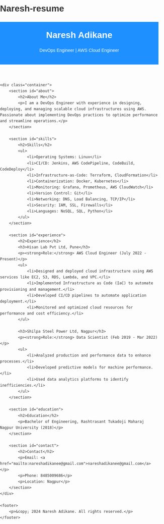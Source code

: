 # Naresh-resume
<!DOCTYPE html>
<html lang="en">
<head>
    <meta charset="UTF-8">
    <meta name="viewport" content="width=device-width, initial-scale=1.0">
    <title>Naresh Adikane | DevOps Engineer Portfolio</title>
    <style>
        body {
            font-family: Arial, sans-serif;
            margin: 0;
            padding: 0;
            color: #333;
            line-height: 1.6;
        }
        header {
            background: #1e90ff;
            color: white;
            padding: 20px;
            text-align: center;
        }
        header h1 {
            margin: 0;
        }
        .container {
            width: 80%;
            margin: auto;
            overflow: hidden;
        }
        section {
            margin: 20px 0;
        }
        section h2 {
            color: #1e90ff;
        }
        ul {
            list-style: none;
            padding: 0;
        }
        ul li {
            margin: 10px 0;
        }
        footer {
            background: #333;
            color: white;
            text-align: center;
            padding: 10px 0;
            margin-top: 20px;
        }
    </style>
</head>
<body>
    <header>
        <h1>Naresh Adikane</h1>
        <p>DevOps Engineer | AWS Cloud Engineer</p>
    </header>

    <div class="container">
        <section id="about">
            <h2>About Me</h2>
            <p>I am a DevOps Engineer with experience in designing, deploying, and managing scalable cloud infrastructures using AWS. Passionate about implementing DevOps practices to optimize performance and streamline operations.</p>
        </section>

        <section id="skills">
            <h2>Skills</h2>
            <ul>
                <li>Operating Systems: Linux</li>
                <li>CI/CD: Jenkins, AWS CodePipeline, CodeBuild, CodeDeploy</li>
                <li>Infrastructure-as-Code: Terraform, CloudFormation</li>
                <li>Containerization: Docker, Kubernetes</li>
                <li>Monitoring: Grafana, Prometheus, AWS CloudWatch</li>
                <li>Version Control: Git</li>
                <li>Networking: DNS, Load Balancing, TCP/IP</li>
                <li>Security: IAM, SSL, Firewalls</li>
                <li>Languages: NoSQL, SQL, Python</li>
            </ul>
        </section>

        <section id="experience">
            <h2>Experience</h2>
            <h3>Hisan Lab Pvt Ltd, Pune</h3>
            <p><strong>Role:</strong> AWS Cloud Engineer (July 2022 - Present)</p>
            <ul>
                <li>Designed and deployed cloud infrastructure using AWS services like EC2, S3, RDS, Lambda, and VPC.</li>
                <li>Implemented Infrastructure as Code (IaC) to automate provisioning and management.</li>
                <li>Developed CI/CD pipelines to automate application deployment.</li>
                <li>Monitored and optimized cloud resources for performance and cost efficiency.</li>
            </ul>

            <h3>Shilpa Steel Power Ltd, Nagpur</h3>
            <p><strong>Role:</strong> Data Scientist (Feb 2019 - Mar 2022)</p>
            <ul>
                <li>Analyzed production and performance data to enhance processes.</li>
                <li>Developed predictive models for machine performance.</li>
                <li>Used data analytics platforms to identify inefficiencies.</li>
            </ul>
        </section>

        <section id="education">
            <h2>Education</h2>
            <p>Bachelor of Engineering, Rashtrasant Tukadoji Maharaj Nagpur University (2018)</p>
        </section>

        <section id="contact">
            <h2>Contact</h2>
            <p>Email: <a href="mailto:nareshadikanee@gmail.com">nareshadikanee@gmail.com</a></p>
            <p>Phone: 8485009686</p>
            <p>Location: Nagpur</p>
        </section>
    </div>

    <footer>
        <p>&copy; 2024 Naresh Adikane. All rights reserved.</p>
    </footer>
</body>
</html>
